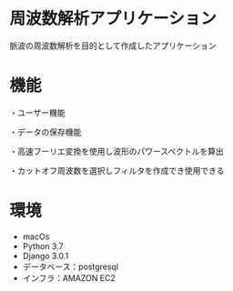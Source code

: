 # 周波数解析アプリケーション
脈波の周波数解析を目的として作成したアプリケーション
# 機能
・ユーザー機能

・データの保存機能

・高速フーリエ変換を使用し波形のパワースペクトルを算出

・カットオフ周波数を選択しフィルタを作成でき使用できる
# 環境
* macOs
* Python 3.7
* Django 3.0.1
* データベース：postgresql
* インフラ：AMAZON EC2
